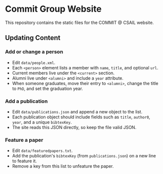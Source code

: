 # Commit Group Website

This repository contains the static files for the COMMIT @ CSAIL website.

## Updating Content

### Add or change a person
- Edit `data/people.xml`.
- Each `<person>` element lists a member with `name`, `title`, and optional `url`.
- Current members live under the `<current>` section.
- Alumni live under `<alumni>` and include a `year` attribute.
- When someone graduates, move their entry to `<alumni>`, change the title to `PhD`, and set the graduation year.

### Add a publication
- Edit `data/publications.json` and append a new object to the list.
- Each publication object should include fields such as `title`, `author0`, `year`, and a unique `bibtexKey`.
- The site reads this JSON directly, so keep the file valid JSON.

### Feature a paper
- Edit `data/featuredpapers.txt`.
- Add the publication's `bibtexKey` (from `publications.json`) on a new line to feature it.
- Remove a key from this list to unfeature the paper.
